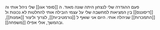 פעם ההגדרה שלי לנצחון היתה שונה מאוד.
ה [[סופר אגו]] שלי ניהל אותי וה [[דיסוננס]] בין המציאות למחשבה שלי על עצמי הובילה אותי להחלטות לא נכונות ול [[התמכרות]] שניהלה אותי.
היום אני שואף ל [[נורמטיביות]], לצרוך וליצור [[אמנות]], ובהמשך, אולי אפילו [[משפחה]].
